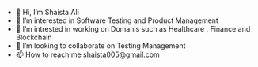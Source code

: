 - 👋 Hi, I’m Shaista Ali
- 👀 I’m interested in Software Testing and Product Management
- 🌱 I’m intrested in working on Domanis such as Healthcare , Finance and Blockchain
- 💞️ I’m looking to collaborate on Testing Management 
- 📫 How to reach me shaista005@gmail.com

<!---
Shaista005/Shaista005 is a ✨ special ✨ repository because its `README.md` (this file) appears on your GitHub profile.
You can click the Preview link to take a look at your changes.
--->

